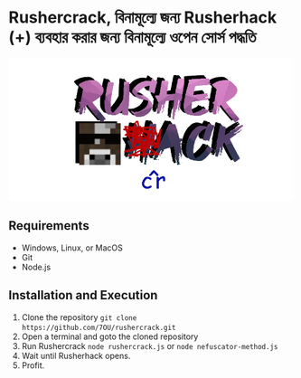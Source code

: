 # Rushercrack, বিনামূল্যে জন্য Rusherhack (+) ব্যবহার করার জন্য বিনামূল্যে ওপেন সোর্স পদ্ধতি

![Rushercrack on top](https://raw.githubusercontent.com/7OU/rushercrack/master/rushercrack.png)

## Requirements
- Windows, Linux, or MacOS
- Git
- Node.js

## Installation and Execution
1) Clone the repository ``git clone https://github.com/7OU/rushercrack.git``
2) Open a terminal and goto the cloned repository
3) Run Rushercrack ``node rushercrack.js`` or ``node nefuscator-method.js``
4) Wait until Rusherhack opens.
5) Profit.
